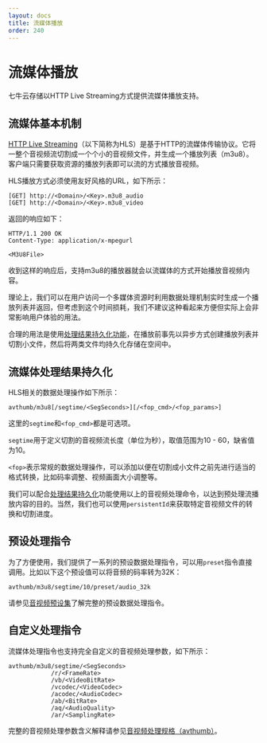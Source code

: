 ```yaml
---
layout: docs
title: 流媒体播放
order: 240
---
```

<a id="streaming"></a>
# 流媒体播放

七牛云存储以HTTP Live Streaming方式提供流媒体播放支持。

<a id="streaming-model"></a>
## 流媒体基本机制

[HTTP Live Streaming](https://developer.apple.com/streaming/)（以下简称为HLS）是基于HTTP的流媒体传输协议。它将一整个音视频流切割成一个个小的音视频文件，并生成一个播放列表（m3u8）。客户端只需要获取资源的播放列表即可以流的方式播放音视频。

HLS播放方式必须使用友好风格的URL，如下所示：

```
[GET] http://<Domain>/<Key>.m3u8_audio
[GET] http://<Domain>/<Key>.m3u8_video
```

返回的响应如下：

```
HTTP/1.1 200 OK
Content-Type: application/x-mpegurl

<M3U8File>
```

收到这样的响应后，支持m3u8的播放器就会以流媒体的方式开始播放音视频内容。

理论上，我们可以在用户访问一个多媒体资源时利用数据处理机制实时生成一个播放列表并返回，但考虑到这个时间损耗，我们不建议这种看起来方便但实际上会非常影响用户体验的用法。

合理的用法是使用[处理结果持久化功能](persistent-fop.html)，在播放前事先以异步方式创建播放列表并切割小文件，然后将两类文件均持久化存储在空间中。

<a id="streaming-pfop"></a>
## 流媒体处理结果持久化

HLS相关的数据处理操作如下所示：

```
avthumb/m3u8[/segtime/<SegSeconds>][/<fop_cmd>/<fop_params>]
```

这里的`segtime`和`<fop_cmd>`都是可选项。

`segtime`用于定义切割的音视频流长度（单位为秒），取值范围为10 - 60，缺省值为10。

`<fop>`表示常规的数据处理操作，可以添加以便在切割成小文件之前先进行适当的格式转换，比如码率调整、视频画面大小调整等。


我们可以配合[处理结果持久化](persistent-fop.html)功能使用以上的音视频处理命令，以达到预处理流播放内容的目的。当然，我们也可以使用`persistentId`来获取特定音视频文件的转换和切割进度。

<a id="streaming-preset-pfop"></a>
## 预设处理指令

为了方便使用，我们提供了一系列的预设数据处理指令，可以用`preset`指令直接调用。比如以下这个预设值可以将音频的码率转为32K：

```
avthumb/m3u8/segtime/10/preset/audio_32k
```

请参见[音视频预设集](../../reference/fop/av/segtime.html#segtime-preset)了解完整的预设数据处理指令。

<a id="streaming-custom-pfop"></a>
## 自定义处理指令

流媒体处理指令也支持完全自定义的音视频处理参数，如下所示：

```
avthumb/m3u8/segtime/<SegSeconds>
            /r/<FrameRate>
            /vb/<VideoBitRate>
            /vcodec/<VideoCodec>
            /acodec/<AudioCodec>
            /ab/<BitRate>
            /aq/<AudioQuality>
            /ar/<SamplingRate>
```

完整的音视频处理参数含义解释请参见[音视频处理规格（avthumb）](../../reference/fop/av/avthumb.html)。
